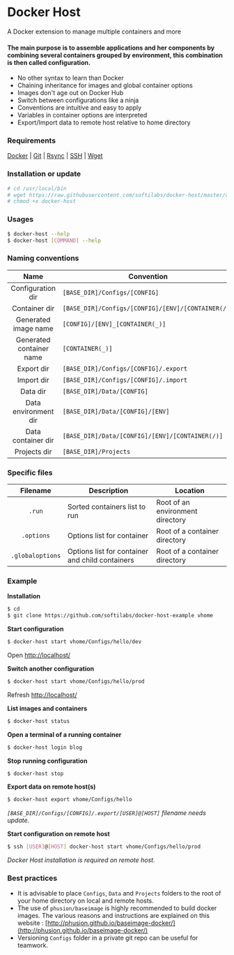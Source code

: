 # Docker Host
A Docker extension to manage multiple containers and more

#### The main purpose is to assemble applications and her components by combining several containers grouped by environment, this combination is then called configuration.

* No other syntax to learn than Docker
* Chaining inheritance for images and global container options
* Images don't age out on Docker Hub
* Switch between configurations like a ninja
* Conventions are intuitive and easy to apply
* Variables in container options are interpreted
* Export/Import data to remote host relative to home directory

### Requirements

[Docker](https://docker.com/) | [Git](http://git-scm.com/) | [Rsync](https://rsync.samba.org/) | [SSH](http://www.openssh.com/) | [Wget](https://www.gnu.org/software/wget/)

### Installation or update

```bash
# cd /usr/local/bin
# wget https://raw.githubusercontent.com/softilabs/docker-host/master/docker-host
# chmod +x docker-host
```

### Usages

```bash
$ docker-host --help
$ docker-host [COMMAND] --help
```

### Naming conventions

| Name | Convention |
|:---:| --- |
| Configuration dir | ```[BASE_DIR]/Configs/[CONFIG]``` |
| Container dir | ```[BASE_DIR]/Configs/[CONFIG]/[ENV]/[CONTAINER(/)]``` |
| Generated image name | ```[CONFIG]/[ENV]_[CONTAINER(_)]``` |
| Generated container name | ```[CONTAINER(_)]``` |
| Export dir | ```[BASE_DIR]/Configs/[CONFIG]/.export``` |
| Import dir | ```[BASE_DIR]/Configs/[CONFIG]/.import``` |
| Data dir | ```[BASE_DIR]/Data/[CONFIG]``` |
| Data environment dir | ```[BASE_DIR]/Data/[CONFIG]/[ENV]``` |
| Data container dir | ```[BASE_DIR]/Data/[CONFIG]/[ENV]/[CONTAINER(/)]``` |
| Projects dir | ```[BASE_DIR]/Projects``` |

### Specific files

| Filename | Description | Location |
|:---:| --- | --- |
| ```.run``` | Sorted containers list to run | Root of an environment directory |
| ```.options``` | Options list for container | Root of a container directory |
| ```.globaloptions``` | Options list for container and child containers | Root of a container directory |

### Example

**Installation**
```bash
$ cd
$ git clone https://github.com/softilabs/docker-host-example vhome
```

**Start configuration**
```bash
$ docker-host start vhome/Configs/hello/dev
```
Open [http://localhost/](http://localhost/)

**Switch another configuration**
```bash
$ docker-host start vhome/Configs/hello/prod
```
Refresh [http://localhost/](http://localhost/)

**List images and containers**
```bash
$ docker-host status
```

**Open a terminal of a running container**
```bash
$ docker-host login blog
```

**Stop running configuration**
```bash
$ docker-host stop
```

**Export data on remote host(s)**
```bash
$ docker-host export vhome/Configs/hello
```
*```[BASE_DIR]/Configs/[CONFIG]/.export/[USER]@[HOST]``` filename needs update.*

**Start configuration on remote host**
```bash
$ ssh [USER]@[HOST] docker-host start vhome/Configs/hello/prod
```
*Docker Host installation is required on remote host.*

### Best practices

* It is advisable to place ```Configs```, ```Data``` and ```Projects``` folders to the root of your home directory on local and remote hosts.
* The use of ```phusion/baseimage``` is highly recommended to build docker images. The various reasons and instructions are explained on this website : [http://phusion.github.io/baseimage-docker/](http://phusion.github.io/baseimage-docker/)
* Versioning ```Configs``` folder in a private git repo can be useful for teamwork.
